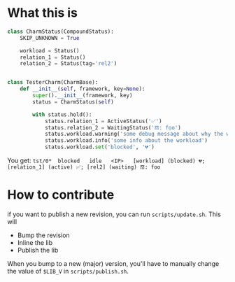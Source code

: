 # What this is

```python
class CharmStatus(CompoundStatus):
    SKIP_UNKNOWN = True

    workload = Status()
    relation_1 = Status()
    relation_2 = Status(tag='rel2')


class TesterCharm(CharmBase):
    def __init__(self, framework, key=None):
        super().__init__(framework, key)
        status = CharmStatus(self)

        with status.hold():
            status.relation_1 = ActiveStatus('✅')
            status.relation_2 = WaitingStatus('𝌗: foo')
            status.workload.warning('some debug message about why the workload is blocked')
            status.workload.info('some info about the workload')
            status.workload.set('blocked', '💔')
```

You get:
`tst/0*  blocked   idle   <IP>   [workload] (blocked) 💔; [relation_1] (active) ✅; [rel2] (waiting) 𝌗: foo`


# How to contribute
if you want to publish a new revision, you can run `scripts/update.sh`.
This will 
 - Bump the revision
 - Inline the lib
 - Publish the lib

When you bump to a new (major) version, you'll have to manually change the 
value of `$LIB_V` in `scripts/publish.sh`.
